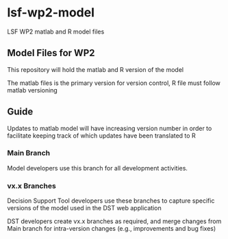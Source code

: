# lsf-wp2-model
LSF WP2 matlab and R model files
## Model Files for WP2
This repository will hold the matlab and R version of the model

The matlab files is the primary version for version control, R file must follow matlab versioning

## Guide
Updates to matlab model will have increasing version number in order to facilitate keeping track of which updates have been translated to R

### Main Branch
Model developers use this branch for all development activities.

### vx.x Branches
Decision Support Tool developers use these branches to capture specific versions of the model used in the DST web application

DST developers create vx.x branches as required, and merge changes from Main branch for intra-version changes (e.g., improvements and bug fixes)
